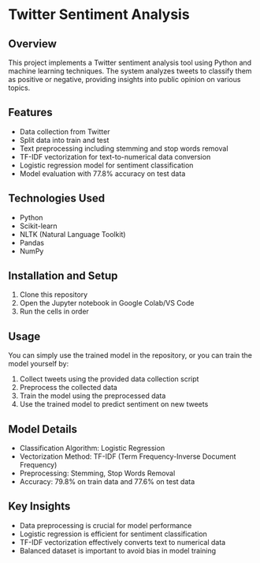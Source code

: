 # Twitter Sentiment Analysis

## Overview
This project implements a Twitter sentiment analysis tool using Python and machine learning techniques. The system analyzes tweets to classify them as positive or negative, providing insights into public opinion on various topics.

## Features
- Data collection from Twitter
- Split data into train and test
- Text preprocessing including stemming and stop words removal
- TF-IDF vectorization for text-to-numerical data conversion
- Logistic regression model for sentiment classification
- Model evaluation with 77.8% accuracy on test data

## Technologies Used
- Python
- Scikit-learn
- NLTK (Natural Language Toolkit)
- Pandas
- NumPy

## Installation and Setup
1. Clone this repository
2. Open the Jupyter notebook in Google Colab/VS Code
3. Run the cells in order

## Usage
You can simply use the trained model in the repository, or you can train the model yourself by:
1. Collect tweets using the provided data collection script
2. Preprocess the collected data
3. Train the model using the preprocessed data
4. Use the trained model to predict sentiment on new tweets

## Model Details
- Classification Algorithm: Logistic Regression
- Vectorization Method: TF-IDF (Term Frequency-Inverse Document Frequency)
- Preprocessing: Stemming, Stop Words Removal
- Accuracy: 79.8% on train data and 77.6% on test data

## Key Insights
- Data preprocessing is crucial for model performance
- Logistic regression is efficient for sentiment classification
- TF-IDF vectorization effectively converts text to numerical data
- Balanced dataset is important to avoid bias in model training
